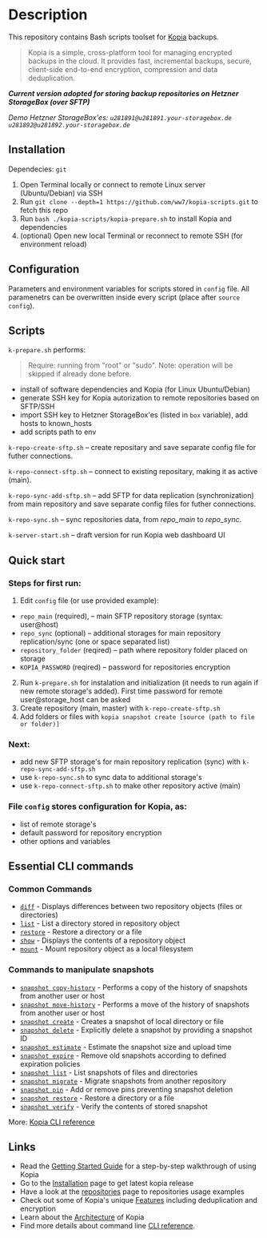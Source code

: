 Description
=====

This repository contains Bash scripts toolset for [Kopia](https://kopia.io/docs/) backups.

> Kopia is a simple, cross-platform tool for managing encrypted backups in the cloud. It provides fast, incremental backups, secure, client-side end-to-end encryption, compression and data deduplication.

_**Current version adopted for storing backup repositories on Hetzner StorageBox (over SFTP)**_

_Demo Hetzner StorageBox'es: `u281891@u281891.your-storagebox.de u281892@u281892.your-storagebox.de`_

Installation
---

Dependecies: `git`

1. Open Terminal locally or connect to remote Linux server (Ubuntu/Debian) via SSH
2. Run `git clone --depth=1 https://github.com/ww7/kopia-scripts.git` to fetch this repo
3. Run `bash ./kopia-scripts/kopia-prepare.sh` to install Kopia and dependencies
4. (optional) Open new local Terminal or reconnect to remote SSH (for environment reload)

Configuration
---

Parameters and environment variables for scripts stored in `config` file.
All paramenetrs can be overwritten inside every script (place after `source config`).

Scripts 
---

`k-prepare.sh` performs:
> Require: running from "root" or "sudo". Note: operation will be skipped if already done before.
- install of software dependencies and Kopia (for Linux Ubuntu/Debian)
- generate SSH key for Kopia autorization to remote repositories based on SFTP/SSH
- import SSH key to Hetzner StorageBox'es (listed in `box` variable), add hosts to known_hosts
- add scripts path to env

`k-repo-create-sftp.sh` – create repositary and save separate config file for futher connections.

`k-repo-connect-sftp.sh` – connect to existing repositary, making it as active (main).

`k-repo-sync-add-sftp.sh` – add SFTP for data replication (synchronization) from main repository and save separate config files for futher connections.

`k-repo-sync.sh` – sync repositories data, from _repo_main_ to _repo_sync_.

`k-server-start.sh` – draft version for run Kopia web dashboard UI 

Quick start
---

### Steps for first run:
1. Edit `config` file (or use provided example):
- `repo_main` (required), – main SFTP repository storage (syntax: user@host)
- `repo_sync` (optional) – additional storages for main repository replication/sync (one or space separated list) 
- `repository_folder` (reqired) – path where repository folder placed on storage
- `KOPIA_PASSWORD` (reqired) – password for repositories encryption
2. Run `k-prepare.sh` for instalation and initialization (it needs to run again if new remote storage's added). First time password for remote user@storage_host can be asked
3. Create repository (main, master) with `k-repo-create-sftp.sh`
4. Add folders or files with `kopia snapshot create [source (path to file or folder)]`

### Next:
- add new SFTP storage's for main repository replication (sync) with `k-repo-sync-add-sftp.sh`
- use `k-repo-sync.sh` to sync data to additional storage's
- use `k-repo-connect-sftp.sh` to make other repository active (main)

### File `config` stores configuration for Kopia, as: 
- list of remote storage's
- default password for repository encryption
- other options and variables

Essential CLI commands
---

### Common Commands
- [`diff`](https://kopia.io/docs/reference/command-line/common/diff/) - Displays differences between two repository objects (files or directories)
- [`list`](https://kopia.io/docs/reference/command-line/common/list/) - List a directory stored in repository object
- [`restore`](https://kopia.io/docs/reference/command-line/common/restore/) - Restore a directory or a file
- [`show`](https://kopia.io/docs/reference/command-line/common/show/) - Displays the contents of a repository object
- [`mount`](https://kopia.io/docs/reference/command-line/common/mount/) - Mount repository object as a local filesystem

### Commands to manipulate snapshots
- [`snapshot copy-history`](https://kopia.io/docs/reference/command-line/common/snapshot-copy-history/) - Performs a copy of the history of snapshots from another user or host
- [`snapshot move-history`](https://kopia.io/docs/reference/command-line/common/snapshot-move-history/) - Performs a move of the history of snapshots from another user or host
- [`snapshot create`](https://kopia.io/docs/reference/command-line/common/snapshot-create/) - Creates a snapshot of local directory or file
- [`snapshot delete`](https://kopia.io/docs/reference/command-line/common/snapshot-delete/) - Explicitly delete a snapshot by providing a snapshot ID
- [`snapshot estimate`](https://kopia.io/docs/reference/command-line/common/snapshot-estimate/) - Estimate the snapshot size and upload time
- [`snapshot expire`](https://kopia.io/docs/reference/command-line/common/snapshot-expire/) - Remove old snapshots according to defined expiration policies
- [`snapshot list`](https://kopia.io/docs/reference/command-line/common/snapshot-list/) - List snapshots of files and directories
- [`snapshot migrate`](https://kopia.io/docs/reference/command-line/common/snapshot-migrate/) - Migrate snapshots from another repository
- [`snapshot pin`](https://kopia.io/docs/reference/command-line/common/snapshot-pin/) - Add or remove pins preventing snapshot deletion
- [`snapshot restore`](https://kopia.io/docs/reference/command-line/common/snapshot-restore/) - Restore a directory or a file
- [`snapshot verify`](https://kopia.io/docs/reference/command-line/common/snapshot-verify/) - Verify the contents of stored snapshot

More: [Kopia CLI reference](https://kopia.io/docs/reference/command-line/)

Links
---

* Read the [Getting Started Guide](https://kopia.io/docs/getting-started/) for a step-by-step walkthrough of using Kopia
* Go to the [Installation](https://kopia.io/docs/installation/) page to get latest kopia release
* Have a look at the [repositories](https://kopia.io/docs/Repositories/) page to repositories usage examples
* Check out some of Kopia's unique [Features](https://kopia.io/docs/features/) including deduplication and encryption
* Learn about the [Architecture](https://kopia.io/docs/advanced/architecture/) of Kopia
* Find more details about command line [CLI reference](https://kopia.io/docs/reference/command-line/).
